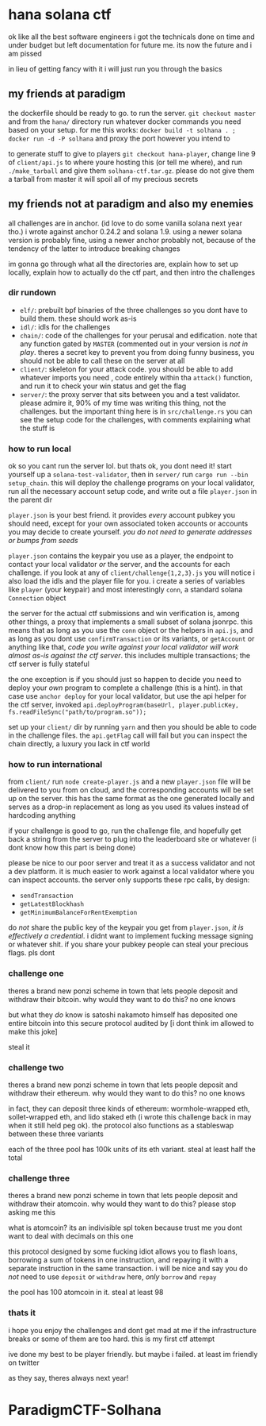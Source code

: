 # hana solana ctf

ok like all the best software engineers i got the technicals done on time and under budget but left documentation for future me. its now the future and i am pissed

in lieu of getting fancy with it i will just run you through the basics

## my friends at paradigm

the dockerfile should be ready to go. to run the server. `git checkout master` and from the `hana/` directory run whatever docker commands you need based on your setup. for me this works: `docker build -t solhana . ; docker run -d -P solhana` and proxy the port however you intend to

to generate stuff to give to players `git checkout hana-player`, change line 9 of `client/api.js` to where youre hosting this (or tell me where), and run `./make_tarball` and give them `solhana-ctf.tar.gz`. please do not give them a tarball from master it will spoil all of my precious secrets

## my friends not at paradigm and also my enemies

all challenges are in anchor. (id love to do some vanilla solana next year tho.) i wrote against anchor 0.24.2 and solana 1.9. using a newer solana version is probably fine, using a newer anchor probably not, because of the tendency of the latter to introduce breaking changes

im gonna go through what all the directories are, explain how to set up locally, explain how to actually do the ctf part, and then intro the challenges

### dir rundown

* `elf/`: prebuilt bpf binaries of the three challenges so you dont have to build them. these should work as-is
* `idl/`: idls for the challenges
* `chain/`: code of the challenges for your perusal and edification. note that any function gated by `MASTER` (commented out in your version is *not in play*. theres a secret key to prevent you from doing funny business, you should not be able to call these on the server at all
* `client/`: skeleton for your attack code. you should be able to add whatever imports you need , code entirely within tha `attack()` function, and run it to check your win status and get the flag
* `server/`: the proxy server that sits between you and a test validator. please admire it, 90% of my time was writing this thing, not the challenges. but the important thing here is in `src/challenge.rs` you can see the setup code for the challenges, with comments explaining what the stuff is

### how to run local

ok so you cant run the server lol. but thats ok, you dont need it! start yourself up a `solana-test-validator`, then in `server/` run `cargo run --bin setup_chain`. this will deploy the challenge programs on your local validator, run all the necessary account setup code, and write out a file `player.json` in the parent dir

`player.json` is your best friend. it provides *every* account pubkey you should need, except for your own associated token accounts or accounts you may decide to create yourself. *you do not need to generate addresses or bumps from seeds*

`player.json` contains the keypair you use as a player, the endpoint to contact your local validator _or_ the server, and the accounts for each challenge. if you look at any of `client/challenge{1,2,3}.js` you will notice i also load the idls and the player file for you. i create a series of variables like `player` (your keypair) and most interestingly `conn`, a standard solana `Connection` object

the server for the actual ctf submissions and win verification is, among other things, a proxy that implements a small subset of solana jsonrpc. this means that as long as you use the `conn` object or the helpers in `api.js`, and as long as you dont use `confirmTransaction` or its variants, or `getAccount` or anything like that, *code you write against your local validator will work almost as-is against the ctf server*. this includes multiple transactions; the ctf server is fully stateful

the one exception is if you should just so happen to decide you need to deploy your *own* program to complete a challenge (this is a hint). in that case use `anchor deploy` for your local validator, but use the api helper for the ctf server, invoked `api.deployProgram(baseUrl, player.publicKey, fs.readFileSync("path/to/program.so"));`

set up your `client/` dir by running `yarn` and then you should be able to code in the challenge files. the `api.getFlag` call will fail but you can inspect the chain directly, a luxury you lack in ctf world

### how to run international

from `client/` run `node create-player.js` and a new `player.json` file will be delivered to you from on cloud, and the corresponding accounts will be set up on the server. this has the same format as the one generated locally and serves as a drop-in replacement as long as you used its values instead of hardcoding anything

if your challenge is good to go, run the challenge file, and hopefully get back a string from the server to plug into the leaderboard site or whatever (i dont know how this part is being done)

please be nice to our poor server and treat it as a success validator and not a dev platform. it is much easier to work against a local validator where you can inspect accounts. the server only supports these rpc calls, by design:
* `sendTransaction`
* `getLatestBlockhash`
* `getMinimumBalanceForRentExemption`

do *not* share the public key of the keypair you get from `player.json`, *it is effectively a credential*. i didnt want to implement fucking message signing or whatever shit. if you share your pubkey people can steal your precious flags. pls dont

### challenge one

theres a brand new ponzi scheme in town that lets people deposit and withdraw their bitcoin. why would they want to do this? no one knows

but what they *do* know is satoshi nakamoto himself has deposited one entire bitcoin into this secure protocol audited by [i dont think im allowed to make this joke]

steal it

### challenge two

theres a brand new ponzi scheme in town that lets people deposit and withdraw their ethereum. why would they want to do this? no one knows

in fact, they can deposit three kinds of ethereum: wormhole-wrapped eth, sollet-wrapped eth, and lido staked eth (i wrote this challenge back in may when it still held peg ok). the protocol also functions as a stableswap between these three variants

each of the three pool has 100k units of its eth variant. steal at least half the total

### challenge three

theres a brand new ponzi scheme in town that lets people deposit and withdraw their atomcoin. why would they want to do this? please stop asking me this

what is atomcoin? its an indivisible spl token because trust me you dont want to deal with decimals on this one

this protocol designed by some fucking idiot allows you to flash loans, borrowing a sum of tokens in one instruction, and repaying it with a separate instruction in the same transaction. i will be nice and say you do *not* need to use `deposit` or `withdraw` here, *only* `borrow` and `repay`

the pool has 100 atomcoin in it. steal at least 98

### thats it

i hope you enjoy the challenges and dont get mad at me if the infrastructure breaks or some of them are too hard. this is my first ctf attempt

ive done my best to be player friendly. but maybe i failed. at least im friendly on twitter

as they say, theres always next year!
# ParadigmCTF-Solhana
